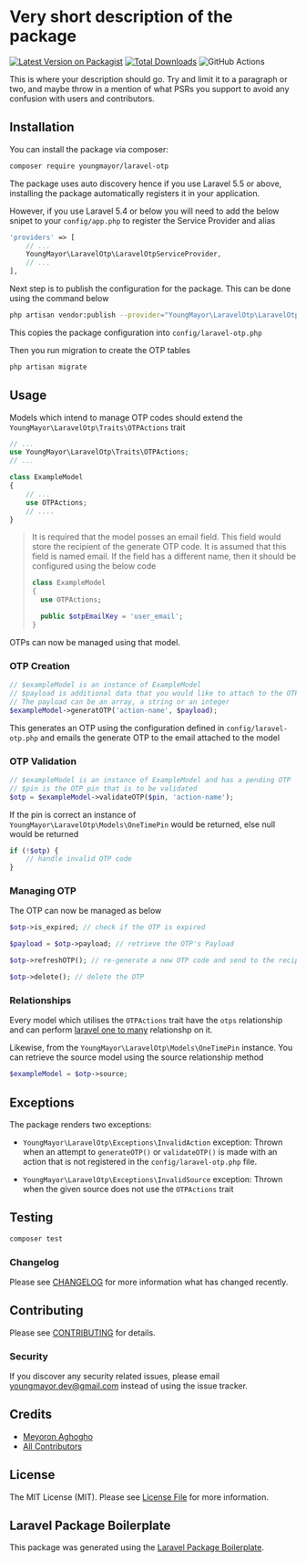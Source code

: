 # Very short description of the package

[![Latest Version on Packagist](https://img.shields.io/packagist/v/youngmayor/laravel-otp.svg?style=flat-square)](https://packagist.org/packages/youngmayor/laravel-otp)
[![Total Downloads](https://img.shields.io/packagist/dt/youngmayor/laravel-otp.svg?style=flat-square)](https://packagist.org/packages/youngmayor/laravel-otp)
![GitHub Actions](https://github.com/youngmayor/laravel-otp/actions/workflows/main.yml/badge.svg)

This is where your description should go. Try and limit it to a paragraph or two, and maybe throw in a mention of what PSRs you support to avoid any confusion with users and contributors.

## Installation

You can install the package via composer:

```bash
composer require youngmayor/laravel-otp
```

The package uses auto discovery hence if you use Laravel 5.5 or above, installing the package automatically registers it in your application. 

However, if you use Laravel 5.4 or below you will need to add the below snipet to your `config/app.php` to register the Service Provider and alias
```php
'providers' => [
    // ...
    YoungMayor\LaravelOtp\LaravelOtpServiceProvider,
    // ...
],
```

Next step is to publish the configuration for the package. This can be done using the command below

```bash
php artisan vendor:publish --provider="YoungMayor\LaravelOtp\LaravelOtpServiceProvider" 
```

This copies the package configuration into `config/laravel-otp.php`

Then you run migration to create the OTP tables

```bash
php artisan migrate
```

## Usage

Models which intend to manage OTP codes should extend the `YoungMayor\LaravelOtp\Traits\OTPActions` trait 

```php
// ...
use YoungMayor\LaravelOtp\Traits\OTPActions;
// ...

class ExampleModel
{
    // ...
    use OTPActions;
    // ....
}
```
> It is required that the model posses an email field. This field would store the recipient of the generate OTP code. It is assumed that this field is named email. If the field has a different name, then it should be configured using the below code 
> ```php 
> class ExampleModel
> {
>   use OTPActions; 
>
>   public $otpEmailKey = 'user_email';
> }
> ```

OTPs can now be managed using that model. 

### OTP Creation
```php 
// $exampleModel is an instance of ExampleModel
// $payload is additional data that you would like to attach to the OTP token. 
// The payload can be an array, a string or an integer
$exampleModel->generatOTP('action-name', $payload);
```
This generates an OTP using the configuration defined in `config/laravel-otp.php` and emails the generate OTP to the email attached to the model

### OTP Validation 
```php 
// $exampleModel is an instance of ExampleModel and has a pending OTP
// $pin is the OTP pin that is to be validated
$otp = $exampleModel->validateOTP($pin, 'action-name');
```
If the pin is correct an instance of `YoungMayor\LaravelOtp\Models\OneTimePin` would be returned, else null would be returned 
```php 
if (!$otp) {
    // handle invalid OTP code
}
```

### Managing OTP 
The OTP can now be managed as below 
```php 
$otp->is_expired; // check if the OTP is expired

$payload = $otp->payload; // retrieve the OTP's Payload

$otp->refreshOTP(); // re-generate a new OTP code and send to the recipient

$otp->delete(); // delete the OTP
```

### Relationships
Every model which utilises the `OTPActions` trait have the `otps` relationship and can perform [laravel one to many](https://laravel.com/docs/8.x/eloquent-relationships#one-to-many) relationshp on it. 

Likewise, from the `YoungMayor\LaravelOtp\Models\OneTimePin` instance. You can retrieve the source model using the source relationship method 
```php 
$exampleModel = $otp->source;
```

## Exceptions
The package renders two exceptions:
- `YoungMayor\LaravelOtp\Exceptions\InvalidAction` exception: Thrown when an attempt to `generateOTP()` or `validateOTP()` is made with an action that is not registered in the `config/laravel-otp.php` file.

- `YoungMayor\LaravelOtp\Exceptions\InvalidSource` exception: Thrown when the given source does not use the `OTPActions` trait

## Testing

```bash
composer test
```

### Changelog

Please see [CHANGELOG](CHANGELOG.md) for more information what has changed recently.

## Contributing

Please see [CONTRIBUTING](CONTRIBUTING.md) for details.

### Security

If you discover any security related issues, please email youngmayor.dev@gmail.com instead of using the issue tracker.

## Credits

-   [Meyoron Aghogho](https://github.com/youngmayor)
-   [All Contributors](../../contributors)

## License

The MIT License (MIT). Please see [License File](LICENSE.md) for more information.

## Laravel Package Boilerplate

This package was generated using the [Laravel Package Boilerplate](https://laravelpackageboilerplate.com).
